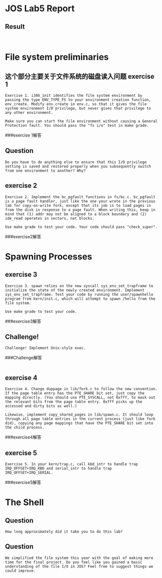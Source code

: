JOS Lab5 Report
====================================
Result
----------------------------
```


```


File system preliminaries
======================================
这个部分主要关于文件系统的磁盘读入问题
exercise 1
----------------------------
```
Exercise 1. i386_init identifies the file system environment by passing the type ENV_TYPE_FS to your environment creation function, env_create. Modify env_create in env.c, so that it gives the file system environment I/O privilege, but never gives that privilege to any other environment.

Make sure you can start the file environment without causing a General Protection fault. You should pass the "fs i/o" test in make grade.
```
###exercise 1解答

Question 
---------------
```
Do you have to do anything else to ensure that this I/O privilege setting is saved and restored properly when you subsequently switch from one environment to another? Why?
```

exercise 2
----------------------------
```
Exercise 2. Implement the bc_pgfault functions in fs/bc.c. bc_pgfault is a page fault handler, just like the one your wrote in the previous lab for copy-on-write fork, except that its job is to load pages in from the disk in response to a page fault. When writing this, keep in mind that (1) addr may not be aligned to a block boundary and (2) ide_read operates in sectors, not blocks.

Use make grade to test your code. Your code should pass "check_super".
```
###exercise2解答



Spawning Processes
===

exercise 3
----------------------------
```
Exercise 3. spawn relies on the new syscall sys_env_set_trapframe to initialize the state of the newly created environment. Implement sys_env_set_trapframe. Test your code by running the user/spawnhello program from kern/init.c, which will attempt to spawn /hello from the file system.

Use make grade to test your code.
```
###exercise3解答


Challenge! 
-----------
```
Challenge! Implement Unix-style exec.
```
###Challenge解答
```
```

exercise 4
----------------------------
```
Exercise 4. Change duppage in lib/fork.c to follow the new convention. If the page table entry has the PTE_SHARE bit set, just copy the mapping directly. (You should use PTE_SYSCALL, not 0xfff, to mask out the relevant bits from the page table entry. 0xfff picks up the accessed and dirty bits as well.)

Likewise, implement copy_shared_pages in lib/spawn.c. It should loop through all page table entries in the current process (just like fork did), copying any page mappings that have the PTE_SHARE bit set into the child process.
```
###exercise4解答

exercise 5
----------------------------
```
Exercise 5. In your kern/trap.c, call kbd_intr to handle trap IRQ_OFFSET+IRQ_KBD and serial_intr to handle trap IRQ_OFFSET+IRQ_SERIAL.
```
###exercise5解答


The Shell
===
Question
----------------------------
```
How long approximately did it take you to do this lab?
```
Question
----------------------------
```
We simplified the file system this year with the goal of making more time for the final project. Do you feel like you gained a basic understanding of the file I/O in JOS? Feel free to suggest things we could improve.
```

 


